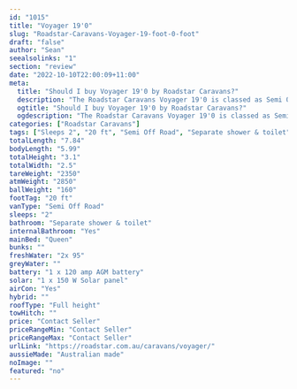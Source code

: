 ```yaml
---
id: "1015"
title: "Voyager 19'0"
slug: "Roadstar-Caravans-Voyager-19-foot-0-foot"
draft: "false"
author: "Sean"
seealsolinks: "1"
section: "review"
date: "2022-10-10T22:00:09+11:00"
meta:
  title: "Should I buy Voyager 19'0 by Roadstar Caravans?"
  description: "The Roadstar Caravans Voyager 19'0 is classed as Semi Off Road, and sleeps 2 people. It is Australian made and comes in at 20 ft. It generally has Separate shower & toilet."
  ogtitle: "Should I buy Voyager 19'0 by Roadstar Caravans?"
  ogdescription: "The Roadstar Caravans Voyager 19'0 is classed as Semi Off Road, and sleeps 2 people. It is Australian made and comes in at 20 ft. It generally has Separate shower & toilet."
categories: ["Roadstar Caravans"]
tags: ["Sleeps 2", "20 ft", "Semi Off Road", "Separate shower & toilet", "Full height", "Price Unknown"]
totalLength: "7.84"
bodyLength: "5.99"
totalHeight: "3.1"
totalWidth: "2.5"
tareWeight: "2350"
atmWeight: "2850"
ballWeight: "160"
footTag: "20 ft"
vanType: "Semi Off Road"
sleeps: "2"
bathroom: "Separate shower & toilet"
internalBathroom: "Yes"
mainBed: "Queen"
bunks: ""
freshWater: "2x 95"
greyWater: ""
battery: "1 x 120 amp AGM battery"
solar: "1 x 150 W Solar panel"
airCon: "Yes"
hybrid: ""
roofType: "Full height"
towHitch: ""
price: "Contact Seller"
priceRangeMin: "Contact Seller"
priceRangeMax: "Contact Seller"
urlLink: "https://roadstar.com.au/caravans/voyager/"
aussieMade: "Australian made"
noImage: ""
featured: "no"
---
```

